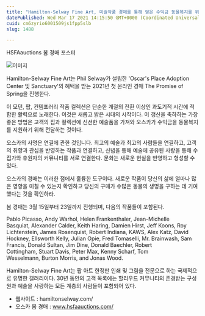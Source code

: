 ```yaml
---
title: "Hamilton-Selway Fine Art, 미술작품 경매를 통해 얻은 수익금 동물복지를 위해 사용"
datePublished: Wed Mar 17 2021 14:15:50 GMT+0000 (Coordinated Universal Time)
cuid: cm6zyrio6001509js1fpp5slb
slug: 1488

---
```



HSFAauctions 봄 경매 포스터

![이미지](https://cdn.hashnode.com/res/hashnode/image/upload/v1739247009170/d462e62b-8340-42e3-844f-f5bc9f831cb6.jpeg)

Hamilton-Selway Fine Art는 Phil Selway가 설립한 'Oscar's Place Adoption Center 및 Sanctuary'의 혜택을 받는 2021년 첫 온라인 경매 The Promise of Spring을 진행한다.

이 모던, 팝, 컨템포러리 작품 컬렉션은 단순한 계절의 전환 이상인 과도기적 시간에 적합한 활력으로 노래한다. 이것은 새롭고 밝은 시대의 시작이다. 이 갱신을 축하하는 가장 좋은 방법은 고객의 집과 컬렉션에 신선한 예술품을 가져와 오스카가 수익금을 동물복지를 지원하기 위해 전달하는 것이다.

오스카의 사명은 연결에 관한 것입니다. 최고의 예술과 최고의 사람들을 연결하고, 고객의 취향과 관심을 반영하는 작품과 연결하고, 신념을 통해 예술에 공유된 사랑을 통해 수집가와 후원자의 커뮤니티를 서로 연결한다. 문화는 새로운 현실을 반영하고 형성할 수 있다.

오스카의 경매는 이러한 점에서 훌륭한 도구이다. 새로운 작품이 당신의 삶에 얼마나 많은 영향을 미칠 수 있는지 확인하고 당신의 구매가 수많은 동물의 생명을 구하는 데 기여했다는 것을 확인하라.

봄 경매는 3월 15일부터 23일까지 진행되며, 다음의 작품들이 포함된다.

Pablo Picasso, Andy Warhol, Helen Frankenthaler, Jean-Michelle Basquiat, Alexander Calder, Keith Haring, Damien Hirst, Jeff Koons, Roy Lichtenstein, James Rosenquist, Robert Indiana, KAWS, Alex Katz, David Hockney, Ellsworth Kelly, Julian Opie, Fred Tomaselli, Mr. Brainwash, Sam Francis, Donald Sultan, Jim Dine, Donald Baechler, Robert Cottingham, Stuart Davis, Peter Max, Kenny Scharf, Tom Wesselmann, Burton Morris, and Jonas Wood.

Hamilton-Selway Fine Art는 팝 아트 한정판 인쇄 및 그림을 전문으로 하는 국제적으로 유명한 갤러리이다. 30년 동안의 고객 목록에는 할리우드 커뮤니티의 존경받는 구성원과 예술을 사랑하는 모든 계층의 사람들이 포함되어 있다.

- 웹사이트 : hamiltonselway.com/
- 오스카 봄 경매 : www.hsfaauctions.com/